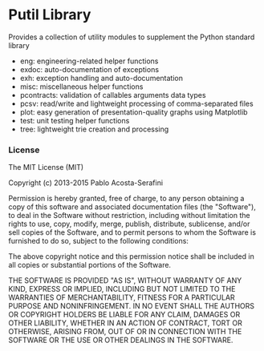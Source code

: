 # Putil Library #

Provides a collection of utility modules to supplement the Python standard library

* eng: engineering-related helper functions
* exdoc: auto-documentation of exceptions
* exh: exception handling and auto-documentation
* misc: miscellaneous helper functions
* pcontracts: validation of callables arguments data types
* pcsv: read/write and lightweight processing of comma-separated files
* plot: easy generation of presentation-quality graphs using Matplotlib
* test: unit testing helper functions
* tree: lightweight trie creation and processing

### License ###

The MIT License (MIT)

Copyright (c) 2013-2015 Pablo Acosta-Serafini

Permission is hereby granted, free of charge, to any person obtaining a copy
of this software and associated documentation files (the "Software"), to deal
in the Software without restriction, including without limitation the rights
to use, copy, modify, merge, publish, distribute, sublicense, and/or sell
copies of the Software, and to permit persons to whom the Software is
furnished to do so, subject to the following conditions:

The above copyright notice and this permission notice shall be included in all
copies or substantial portions of the Software.

THE SOFTWARE IS PROVIDED "AS IS", WITHOUT WARRANTY OF ANY KIND, EXPRESS OR
IMPLIED, INCLUDING BUT NOT LIMITED TO THE WARRANTIES OF MERCHANTABILITY,
FITNESS FOR A PARTICULAR PURPOSE AND NONINFRINGEMENT. IN NO EVENT SHALL THE
AUTHORS OR COPYRIGHT HOLDERS BE LIABLE FOR ANY CLAIM, DAMAGES OR OTHER
LIABILITY, WHETHER IN AN ACTION OF CONTRACT, TORT OR OTHERWISE, ARISING FROM,
OUT OF OR IN CONNECTION WITH THE SOFTWARE OR THE USE OR OTHER DEALINGS IN THE
SOFTWARE.
